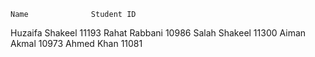     Name	          Student ID
Huzaifa Shakeel	      11193
Rahat Rabbani	        10986
Salah Shakeel	        11300
Aiman Akmal	          10973
Ahmed Khan	          11081

